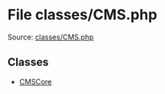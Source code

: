 File classes/CMS.php
=========

Source: [classes/CMS.php](https://github.com/PrestaShop/PrestaShop/blob/1.6.0.8/classes/CMS.php)


Classes
-------

* [CMSCore](class.CMSCore.md)


